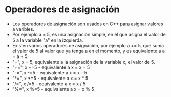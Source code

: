 # Operadores de asignación

* Los operadores de asignación son usados en C++ para asignar valores a varibles.
* Por ejemplo a = 5, es una asignación simple, en el que asigna el valor de 5 a la variable "a" en la izquierda.
* Existen varios operadores de asignación, por ejemplo a += 5, que suma el valor de 5 al valor que ya tenga a en el momento, y es equivalente a a = a + 5.
* "=", x = 5, equivalente a la asignación de la variable x, el valor de 5.
* "+=", x +=5 - equivalente a x = x + 5
* "-=", x -=5 - equivalente a x = x - 5
* "*=", x *=5 - equivalente a x = x * 5
* "/=", x /=5 - equivalente a x = x / 5
* "%=", x %=5 - equivalente a x = x % 5

